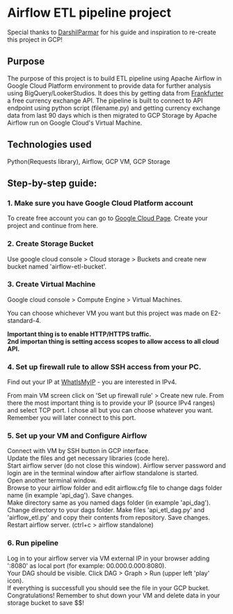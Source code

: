 
# Airflow ETL pipeline project

Special thanks to [DarshilParmar](https://www.youtube.com/@DarshilParmar) for his guide and inspiration to re-create this project in GCP!

## Purpose

The purpose of this project is to build ETL pipeline using Apache Airflow in Google Cloud Platform environment to provide data for further analysis using BigQuery/LookerStudios. It does this by getting data from [Frankfurter](https://www.frankfurter.app/) a free currency exchange API.
The pipeline is built to connect to API endpoint using python script (filename.py) and getting currency exchange data from last 90 days which is then migrated to GCP Storage by Apache Airflow run on Google Cloud's Virtual Machine.

## Technologies used

Python(Requests library), Airflow, GCP VM, GCP Storage

## Step-by-step guide:

### 1. Make sure you have Google Cloud Platform account

To create free account you can go to [Google Cloud Page](https://cloud.google.com/). Create your project and continue from here.

### 2. Create Storage Bucket

Use google cloud console > Cloud storage > Buckets and create new bucket named 'airflow-etl-bucket'.

### 3. Create Virtual Machine

Google cloud console > Compute Engine > Virtual Machines. 

You can choose whichever VM you want but this project was made on E2-standard-4.

**Important thing is to enable HTTP/HTTPS traffic.**<br>
**2nd importan thing is setting access scopes to allow access to all cloud API.**

### 4. Set up firewall rule to allow SSH access from your PC.

Find out your IP at [WhatIsMyIP](https://www.whatismyip.com/) - you are interested in IPv4.

From main VM screen click on 'Set up firewall rule' > Create new rule. From there the most important thing is to provide your IP (source IPv4 ranges) and select TCP port. I chose all but you can choose whatever you want. Remember you will later connect to this port.

### 5. Set up your VM and Configure Airflow

Connect with VM by SSH button in GCP interface.<br>
Update the files and get necessary libraries (code here).<br>
Start airflow server (do not close this window). Airflow server password and login are in the terminal window after airflow standalone is started.<br>
Open another terminal window.<br>
Browse to your airflow folder and edit airflow.cfg file to change dags folder name (in example 'api_dag'). Save changes.<br>
Make directory same as you named dags folder (in example 'api_dag').<br>
Change directory to your dags folder. Make files 'api_etl_dag.py' and 'airflow_etl.py' and copy their contents from repository. Save changes.<br>
Restart airflow server. (ctrl+c > airflow standalone)

### 6. Run pipeline

Log in to your airflow server via VM external IP in your browser adding ':8080' as local port (for example: 00.000.0.000:8080). <br>
Your DAG should be visible. Click DAG > Graph > Run (upper left 'play' icon).<br>
If everything is successfull you should see the file in your GCP bucket.<br>
Congratulations! Remember to shut down your VM and delete data in your storage bucket to save $$!

